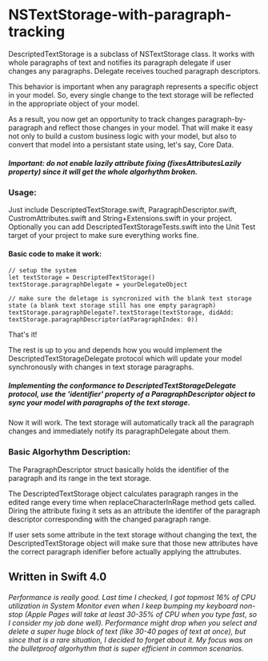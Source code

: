 # NSTextStorage-with-paragraph-tracking

DescriptedTextStorage is a subclass of NSTextStorage class. It works with whole paragraphs of text and notifies its	paragraph delegate if user changes any paragraphs. Delegate receives touched paragraph descriptors.

This behavior is important when any paragraph represents a specific object in your model. So, every single change to the text storage will be	reflected	in the appropriate object of your model.

As a result, you now get an opportunity to track changes paragraph-by-paragraph and reflect those changes in your model. That will make it easy not only to build a custom business logic with your model, but also to convert that model into a persistant state using, let's say, Core Data.

##### Important: do not enable lazily attribute fixing (fixesAttributesLazily property) since it will get the whole algorhythm broken.

### Usage:
Just include DescriptedTextStorage.swift, ParagraphDescriptor.swift, CustromAttributes.swift and String+Extensions.swift in your project. Optionally you can add DescriptedTextStorageTests.swift into the Unit Test target of your project to make sure everything works fine.

#### Basic code to make it work:

    // setup the system
    let textStorage = DescriptedTextStorage()
    textStorage.paragraphDelegate = yourDelegateObject
    
    // make sure the deletage is syncronized with the blank text storage state (a blank text storage still has one empty paragraph)
    textStorage.paragraphDelegate?.textStorage(textStorage, didAdd: textStorage.paragraphDescriptor(atParagraphIndex: 0))
    
That's it!

The rest is up to you and depends how you would implement the DescriptedTextStorageDelegate protocol which will update your model synchronously with changes in text storage paragraphs.

##### Implementing the conformance to DescriptedTextStorageDelegate protocol, use the 'identifier' property of a ParagraphDescriptor object to sync your model with paragraphs of the text storage.
    
Now it will work. The text storage will automatically track all the paragraph changes and immediately notify its paragraphDelegate about them.

### Basic Algorhythm Description:
The ParagraphDescriptor struct basically holds the identifier of the paragraph and its range in the text storage.

The DescriptedTextStorage object calculates paragraph ranges in the edited range every time when replaceCharacterInRage method gets called. Diring the attribute fixing it sets as an attribute the identifer of the paragraph descriptor corresponding with the changed paragraph range.

If user sets some attribute in the text storage without changing the text, the DescriptedTextStorage object will make sure that those new attributes have the correct paragraph idenifier before actually applying the attrubutes.

## Written in Swift 4.0

###### Performance is really good. Last time I checked, I got topmost 16% of CPU utilization in System Monitor even when I keep bumping my keyboard non-stop (Apple Pages will take at least 30-35% of CPU when you type fast, so I consider my job done well). Performance might drop when you select and delete a super huge block of text (like 30-40 pages of text at once), but since that is a rare situation, I decided to forget about it. My focus was on the bulletproof algorhythm that is super efficient in common scenarios.
